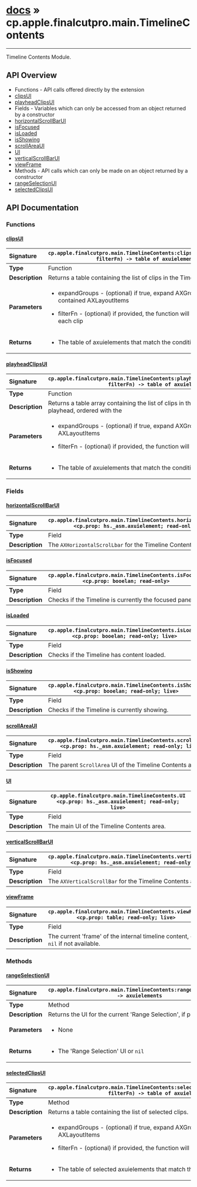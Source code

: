 # [docs](index.md) » cp.apple.finalcutpro.main.TimelineContents
---

Timeline Contents Module.

## API Overview
* Functions - API calls offered directly by the extension
 * [clipsUI](#clipsui)
 * [playheadClipsUI](#playheadclipsui)
* Fields - Variables which can only be accessed from an object returned by a constructor
 * [horizontalScrollBarUI](#horizontalscrollbarui)
 * [isFocused](#isfocused)
 * [isLoaded](#isloaded)
 * [isShowing](#isshowing)
 * [scrollAreaUI](#scrollareaui)
 * [UI](#ui)
 * [verticalScrollBarUI](#verticalscrollbarui)
 * [viewFrame](#viewframe)
* Methods - API calls which can only be made on an object returned by a constructor
 * [rangeSelectionUI](#rangeselectionui)
 * [selectedClipsUI](#selectedclipsui)

## API Documentation

### Functions

#### [clipsUI](#clipsui)
| <span style="float: left;">**Signature**</span> | <span style="float: left;">`cp.apple.finalcutpro.main.TimelineContents:clipsUI(expandedGroups, filterFn) -> table of axuielements` </span>                                                          |
| -----------------------------------------------------|---------------------------------------------------------------------------------------------------------|
| **Type**                                             | Function                                                                                         |
| **Description**                                      | Returns a table containing the list of clips in the Timeline.                                                                                         |
| **Parameters**                                       | <ul><li>expandGroups - (optional) if true, expand AXGroups to include contained AXLayoutItems</li></ul><ul><li>filterFn     - (optional) if provided, the function will be called to check each clip</li></ul>   |
| **Returns**                                          | <ul><li>The table of axuielements that match the conditions</li></ul>            |

#### [playheadClipsUI](#playheadclipsui)
| <span style="float: left;">**Signature**</span> | <span style="float: left;">`cp.apple.finalcutpro.main.TimelineContents:playheadClipsUI(expandedGroups, filterFn) -> table of axuielements` </span>                                                          |
| -----------------------------------------------------|---------------------------------------------------------------------------------------------------------|
| **Type**                                             | Function                                                                                         |
| **Description**                                      | Returns a table array containing the list of clips in the Timeline under the playhead, ordered with the                                                                                         |
| **Parameters**                                       | <ul><li>expandGroups - (optional) if true, expand AXGroups to include contained AXLayoutItems</li></ul><ul><li>filterFn     - (optional) if provided, the function will be called to check each clip</li></ul>   |
| **Returns**                                          | <ul><li>The table of axuielements that match the conditions</li></ul>            |

### Fields

#### [horizontalScrollBarUI](#horizontalscrollbarui)
| <span style="float: left;">**Signature**</span> | <span style="float: left;">`cp.apple.finalcutpro.main.TimelineContents.horizontalScrollBarUI <cp.prop: hs._asm.axuielement; read-only; live>` </span>                                                          |
| -----------------------------------------------------|---------------------------------------------------------------------------------------------------------|
| **Type**                                             | Field                                                                                         |
| **Description**                                      | The `AXHorizontalScrolLbar` for the Timeline Contents area.                                                                                         |

#### [isFocused](#isfocused)
| <span style="float: left;">**Signature**</span> | <span style="float: left;">`cp.apple.finalcutpro.main.TimelineContents.isFocused <cp.prop: booelan; read-only>` </span>                                                          |
| -----------------------------------------------------|---------------------------------------------------------------------------------------------------------|
| **Type**                                             | Field                                                                                         |
| **Description**                                      | Checks if the Timeline is currently the focused panel.                                                                                         |

#### [isLoaded](#isloaded)
| <span style="float: left;">**Signature**</span> | <span style="float: left;">`cp.apple.finalcutpro.main.TimelineContents.isLoaded <cp.prop: booelan; read-only; live>` </span>                                                          |
| -----------------------------------------------------|---------------------------------------------------------------------------------------------------------|
| **Type**                                             | Field                                                                                         |
| **Description**                                      | Checks if the Timeline has content loaded.                                                                                         |

#### [isShowing](#isshowing)
| <span style="float: left;">**Signature**</span> | <span style="float: left;">`cp.apple.finalcutpro.main.TimelineContents.isShowing <cp.prop: booelan; read-only; live>` </span>                                                          |
| -----------------------------------------------------|---------------------------------------------------------------------------------------------------------|
| **Type**                                             | Field                                                                                         |
| **Description**                                      | Checks if the Timeline is currently showing.                                                                                         |

#### [scrollAreaUI](#scrollareaui)
| <span style="float: left;">**Signature**</span> | <span style="float: left;">`cp.apple.finalcutpro.main.TimelineContents.scrollAreaUI <cp.prop: hs._asm.axuielement; read-only; live>` </span>                                                          |
| -----------------------------------------------------|---------------------------------------------------------------------------------------------------------|
| **Type**                                             | Field                                                                                         |
| **Description**                                      | The parent `ScrollArea` UI of the Timeline Contents area.                                                                                         |

#### [UI](#ui)
| <span style="float: left;">**Signature**</span> | <span style="float: left;">`cp.apple.finalcutpro.main.TimelineContents.UI <cp.prop: hs._asm.axuielement; read-only; live>` </span>                                                          |
| -----------------------------------------------------|---------------------------------------------------------------------------------------------------------|
| **Type**                                             | Field                                                                                         |
| **Description**                                      | The main UI of the Timeline Contents area.                                                                                         |

#### [verticalScrollBarUI](#verticalscrollbarui)
| <span style="float: left;">**Signature**</span> | <span style="float: left;">`cp.apple.finalcutpro.main.TimelineContents.verticalScrollBarUI <cp.prop: hs._asm.axuielement; read-only; live>` </span>                                                          |
| -----------------------------------------------------|---------------------------------------------------------------------------------------------------------|
| **Type**                                             | Field                                                                                         |
| **Description**                                      | The `AXVerticalScrollBar` for the Timeline Contents area.                                                                                         |

#### [viewFrame](#viewframe)
| <span style="float: left;">**Signature**</span> | <span style="float: left;">`cp.apple.finalcutpro.main.TimelineContents.viewFrame <cp.prop: table; read-only; live>` </span>                                                          |
| -----------------------------------------------------|---------------------------------------------------------------------------------------------------------|
| **Type**                                             | Field                                                                                         |
| **Description**                                      | The current 'frame' of the internal timeline content,  or `nil` if not available.                                                                                         |

### Methods

#### [rangeSelectionUI](#rangeselectionui)
| <span style="float: left;">**Signature**</span> | <span style="float: left;">`cp.apple.finalcutpro.main.TimelineContents:rangeSelectionUI() -> axuielements` </span>                                                          |
| -----------------------------------------------------|---------------------------------------------------------------------------------------------------------|
| **Type**                                             | Method                                                                                         |
| **Description**                                      | Returns the UI for the current 'Range Selection', if present.                                                                                         |
| **Parameters**                                       | <ul><li>None</li></ul>   |
| **Returns**                                          | <ul><li>The 'Range Selection' UI or <code>nil</code></li></ul>            |

#### [selectedClipsUI](#selectedclipsui)
| <span style="float: left;">**Signature**</span> | <span style="float: left;">`cp.apple.finalcutpro.main.TimelineContents:selectedClipsUI(expandedGroups, filterFn) -> table of axuielements` </span>                                                          |
| -----------------------------------------------------|---------------------------------------------------------------------------------------------------------|
| **Type**                                             | Method                                                                                         |
| **Description**                                      | Returns a table containing the list of selected clips.                                                                                         |
| **Parameters**                                       | <ul><li>expandGroups - (optional) if true, expand AXGroups to include contained AXLayoutItems</li></ul><ul><li>filterFn     - (optional) if provided, the function will be called to check each clip</li></ul>   |
| **Returns**                                          | <ul><li>The table of selected axuielements that match the conditions</li></ul>            |

